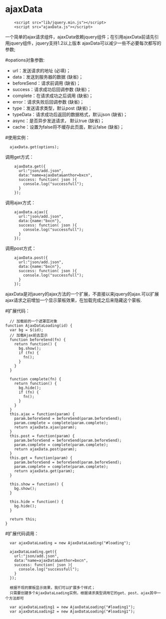 ajaxData
=======================

```
    <script src="lib/jquery.min.js"></script>
    <script src="ajaxData.js"></script>
```

一个简单的ajax请求组件，ajaxData依赖jquery组件；在引用ajaxData前请先引用jquery组件，jquery支持1.2以上版本
ajaxData可以减少一些不必要每次都写的参数;
    
#opations对象参数:
 * url：发送请求的地址 (必填)；
 * data：发送到服务器的数据 (缺省)；
 * beforeSend：请求前调用 (缺省)；
 * success：请求成功后回调参数 (缺省)；
 * complete：在请求成功之后调用 (缺省)；
 * error：请求失败后回调参数 (缺省)；
 * type：发送请求类型，默认post (缺省)；
 * typeData：请求成功后返回的数据格式，默认json (缺省)；
 * async：是否异步发送请求， 默认true (缺省)；
 * cache：设置为false将不缓存此页面，默认false (缺省)；

#使用实例：

```
  ajaxData.get(options);
```
  
调用get方式：
```
    ajaxData.get({
      url:"json/add.json",
      data:"name=ajaxData&anthor=bxcn",
      success: function( json ){
        console.log("successfull");
      }
    });
```
调用ajax方式：
```
    ajaxData.ajax({
      url:"json/add.json",
      data:{name:"bxcn"},
      success: function( json ){
        console.log("successfull");
      }
    });
```
调用post方式：
```
    ajaxData.post({
      url:"json/add.json",
      data:{name:"bxcn"},
      success: function( json ){
        console.log("successfull");
      }
    });
```

ajaxData是对jauery的ajax方法的一个扩展，不直接以来jquery的ajax.可以扩展ajax请求之前增加一个显示蒙板效果，在加载完成之后来隐藏这个蒙板.

#扩展代码：
```
  // 加载前的一个遮罩层对象
function AjaxDataLoading(id) {
  var bg = $(id);
  // 加载Ajax前去显示
  function beforeSend(fn) {
    return function() {
      bg.show();
      if (fn) {
        fn();
      }
    }
  }

  function complete(fn) {
    return function() {
      bg.hide();
      if (fn) {
        fn();
      }
    }
  }
  this.ajax = function(param) {
    param.beforeSend = beforeSend(param.beforeSend);
    param.complete = complete(param.complete);
    return ajaxData.ajax(param);
  }
  this.post = function(param) {
    param.beforeSend = beforeSend(param.beforeSend);
    param.complete = complete(param.complete);
    return ajaxData.post(param);
  }
  this.get = function(param) {
    param.beforeSend = beforeSend(param.beforeSend);
    param.complete = complete(param.complete);
    return ajaxData.get(param);
  }

  this.show = function() {
    bg.show();
  }

  this.hide = function() {
    bg.hide();
  }

  return this;
}

```

#扩展代码调用：
```  
  var ajaxDataLoading = new AjaxDataLoading("#loading");

  ajaxDataLoading.get({
    url:"json/add.json",
    data:"name=ajaxData&anthor=bxcn",
    success: function( json ){
      console.log("successfull");
    }
  });

  根据不现的蒙板显示效果，我们可以扩展多个样式；
  只需要创建多个AjaxDataLoading实例，根据请求类型调用它的get、post、ajax其中一个方法即可
  
  var ajaxDataLoading1 = new AjaxDataLoading("#loading1");
  var ajaxDataLoading2 = new AjaxDataLoading("#loading1");
```





